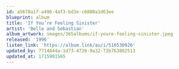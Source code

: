 ```yaml
---
id: a5678a1f-a496-4af3-bd3e-c6808a1d63ee
blueprint: album
title: 'If You’re Feeling Sinister'
artist: 'Belle and Sebastian'
album_artwork: images/365albums/if-youre-feeling-sinister.jpeg
released: '1996'
listen_link: 'https://album.link/au/i/516530926'
updated_by: 7714844a-1d73-4720-9a32-72b763882513
updated_at: 1715901565
---
```

